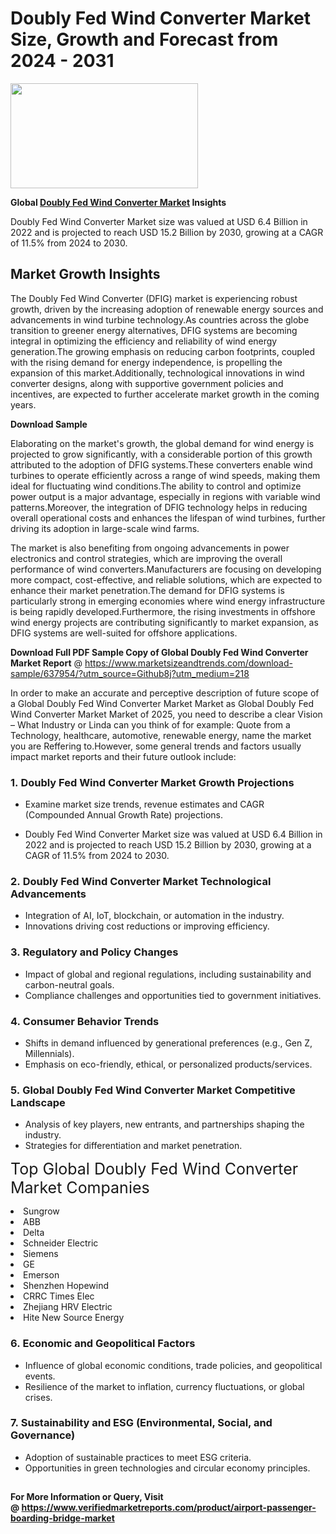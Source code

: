 <H1>Doubly Fed Wind Converter Market Size, Growth and Forecast from 2024 - 2031</H1><img class="aligncenter size-medium wp-image-584254" src="https://thirdeyenews.in/wp-content/uploads/2024/09/Global-Market-Research-300x168.jpeg" alt="" width="300" height="168" /><p><strong>Global&nbsp;<a href="https://www.marketsizeandtrends.com/download-sample/637954/?utm_source=Github8j?utm_medium=218">Doubly Fed Wind Converter Market</a> Insights</strong></p><p>Doubly Fed Wind Converter Market size was valued at USD 6.4 Billion in 2022 and is projected to reach USD 15.2 Billion by 2030, growing at a CAGR of 11.5% from 2024 to 2030.</p><p><h2>Market Growth Insights</h2> <p>The Doubly Fed Wind Converter (DFIG) market is experiencing robust growth, driven by the increasing adoption of renewable energy sources and advancements in wind turbine technology.As countries across the globe transition to greener energy alternatives, DFIG systems are becoming integral in optimizing the efficiency and reliability of wind energy generation.The growing emphasis on reducing carbon footprints, coupled with the rising demand for energy independence, is propelling the expansion of this market.Additionally, technological innovations in wind converter designs, along with supportive government policies and incentives, are expected to further accelerate market growth in the coming years.</p> <p><strong>Download Sample</strong></p> <p>Elaborating on the market's growth, the global demand for wind energy is projected to grow significantly, with a considerable portion of this growth attributed to the adoption of DFIG systems.These converters enable wind turbines to operate efficiently across a range of wind speeds, making them ideal for fluctuating wind conditions.The ability to control and optimize power output is a major advantage, especially in regions with variable wind patterns.Moreover, the integration of DFIG technology helps in reducing overall operational costs and enhances the lifespan of wind turbines, further driving its adoption in large-scale wind farms.</p> <p>The market is also benefiting from ongoing advancements in power electronics and control strategies, which are improving the overall performance of wind converters.Manufacturers are focusing on developing more compact, cost-effective, and reliable solutions, which are expected to enhance their market penetration.The demand for DFIG systems is particularly strong in emerging economies where wind energy infrastructure is being rapidly developed.Furthermore, the rising investments in offshore wind energy projects are contributing significantly to market expansion, as DFIG systems are well-suited for offshore applications.</p> <p><span class=""><strong>Download Full PDF Sample Copy of Global Doubly Fed Wind Converter Market Report</strong> @ <a href="https://www.marketsizeandtrends.com/download-sample/637954/?utm_source=Github8j?utm_medium=218" target="_blank">https://www.marketsizeandtrends.com/download-sample/637954/?utm_source=Github8j?utm_medium=218</a></span></p><p>In order to make an accurate and perceptive description of future scope of a Global&nbsp;Doubly Fed Wind Converter Market Market as Global&nbsp;Doubly Fed Wind Converter Market Market of 2025, you need to describe a clear Vision &ndash; What Industry or Linda can you think of for example: Quote from a Technology, healthcare, automotive, renewable energy, name the market you are Reffering to.However, some general trends and factors usually impact market reports and their future outlook include:</p><h3>1.&nbsp;<strong>Doubly Fed Wind Converter Market Growth Projections</strong></h3><ul><li>Examine market size trends, revenue estimates and CAGR (Compounded Annual Growth Rate) projections.</li><li><p>Doubly Fed Wind Converter Market size was valued at USD 6.4 Billion in 2022 and is projected to reach USD 15.2 Billion by 2030, growing at a CAGR of 11.5% from 2024 to 2030.</p></li></ul><h3>2.&nbsp;<strong>Doubly Fed Wind Converter Market Technological Advancements</strong></h3><ul><li>Integration of AI, IoT, blockchain, or automation in the industry.</li><li>Innovations driving cost reductions or improving efficiency.</li></ul><h3>3.&nbsp;<strong>Regulatory and Policy Changes</strong></h3><ul><li>Impact of global and regional regulations, including sustainability and carbon-neutral goals.</li><li>Compliance challenges and opportunities tied to government initiatives.</li></ul><h3>4.&nbsp;<strong>Consumer Behavior Trends</strong></h3><ul><li>Shifts in demand influenced by generational preferences (e.g., Gen Z, Millennials).</li><li>Emphasis on eco-friendly, ethical, or personalized products/services.</li></ul><h3>5.&nbsp;<strong>Global Doubly Fed Wind Converter Market Competitive Landscape</strong></h3><ul><li>Analysis of key players, new entrants, and partnerships shaping the industry.</li><li>Strategies for differentiation and market penetration.</li></ul><p data-pm-slice="1 1 []"><span style="color: inherit; font-family: inherit; font-size: 25px;">Top Global Doubly Fed Wind Converter Market Companies</span></p><div class="" data-test-id=""><p><li>Sungrow</li><li> ABB</li><li> Delta</li><li> Schneider Electric</li><li> Siemens</li><li> GE</li><li> Emerson</li><li> Shenzhen Hopewind</li><li> CRRC Times Elec</li><li> Zhejiang HRV Electric</li><li> Hite New Source Energy</li></p></div><h3>6.&nbsp;<strong>Economic and Geopolitical Factors</strong></h3><ul><li>Influence of global economic conditions, trade policies, and geopolitical events.</li><li>Resilience of the market to inflation, currency fluctuations, or global crises.</li></ul><h3>7.&nbsp;<strong>Sustainability and ESG (Environmental, Social, and Governance)</strong></h3><ul><li>Adoption of sustainable practices to meet ESG criteria.</li><li>Opportunities in green technologies and circular economy principles.</li></ul><h2><strong style="font-size: 14px;">For More Information or Query, Visit @&nbsp;</strong><a style="background-color: #ffffff; font-size: 14px;" href="https://www.marketsizeandtrends.com/report/doubly-fed-wind-converter-market/" target="_blank">https://www.verifiedmarketreports.com/product/airport-passenger-boarding-bridge-market</a></h2>